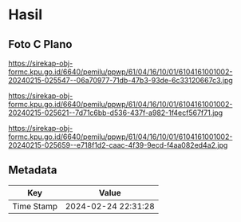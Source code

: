 # Hasil

## Foto C Plano

https://sirekap-obj-formc.kpu.go.id/6640/pemilu/ppwp/61/04/16/10/01/6104161001002-20240215-025547--06a70977-71db-47b3-93de-6c33120667c3.jpg

https://sirekap-obj-formc.kpu.go.id/6640/pemilu/ppwp/61/04/16/10/01/6104161001002-20240215-025621--7d71c6bb-d536-437f-a982-1f4ecf567f71.jpg

https://sirekap-obj-formc.kpu.go.id/6640/pemilu/ppwp/61/04/16/10/01/6104161001002-20240215-025659--e718f1d2-caac-4f39-9ecd-f4aa082ed4a2.jpg


## Metadata

| Key        | Value               |
| ---------- | ------------------- |
| Time Stamp | 2024-02-24 22:31:28 |



